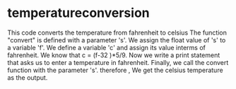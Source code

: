 # temperatureconversion
This code converts the temperature from fahrenheit to celsius
The function "convert" is defined with a parameter 's'.
We assign the float value of 's' to a variable 'f'.
We define a variable 'c' and assign its value interms of fahrenheit.
We know that c = (f-32 )*5/9.
Now we write a print statement that asks us to enter a temperature in fahrenheit.
Finally, we call the convert function with the parameter 's'.
therefore , We get the celsius temperature as the output.

